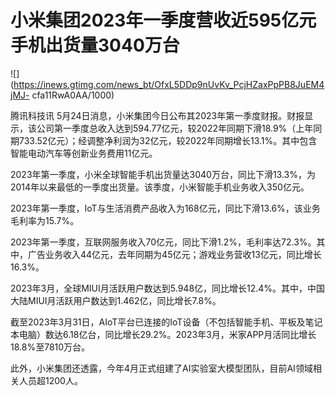 # 小米集团2023年一季度营收近595亿元 手机出货量3040万台

![](https://inews.gtimg.com/news_bt/OfxL5DDp9nUvKv_PcjHZaxPpPB8JuEM4jMJ-
cfa11RwA0AA/1000)

腾讯科技讯
5月24日消息，小米集团今日公布其2023年第一季度财报。财报显示，该公司第一季度总收入达到594.77亿元，较2022年同期下滑18.9%（上年同期733.52亿元）；经调整净利润为32亿元，较2022年同期增长13.1%。其中包含智能电动汽车等创新业务费用11亿元。

2023年第一季度，小米全球智能手机出货量达3040万台，同比下滑13.3%，为2014年以来最低的一季度出货量。该季度，小米智能手机业务收入350亿元。

2023年第一季度，IoT与生活消费产品收入为168亿元，同比下滑13.6%，该业务毛利率为15.7%。

2023年第一季度，互联网服务收入70亿元，同比下滑1.2%，毛利率达72.3%。其中，广告业务收入44亿元，去年同期为45亿元；游戏业务营收13亿元，同比增长16.3%。

2023年3月，全球MIUI月活跃用户数达到5.948亿，同比增长12.4%。其中，中国大陆MIUI月活跃用户数达到1.462亿，同比增长7.8%。

截至2023年3月31日，AIoT平台已连接的IoT设备（不包括智能手机、平板及笔记本电脑）数达6.18亿台，同比增长29.2%。2023年3月，米家APP月活同比增长18.8%至7810万台。

此外，小米集团还透露，今年4月正式组建了AI实验室大模型团队，目前AI领域相关人员超1200人。

